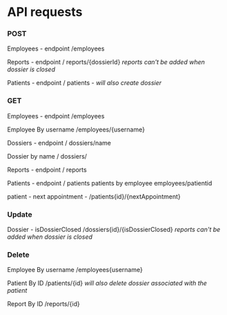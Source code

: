 # API requests
### POST
Employees - endpoint /employees

[//]: # (Dossiers - endpoint / dossiers)

Reports - endpoint / reports/{dossierId}
*reports can't be added when dossier is closed*

Patients - endpoint / patients -
*will also create dossier*

### GET
Employees - endpoint /employees

Employee By username /employees/{username}

Dossiers - endpoint / dossiers/name

Dossier by name / dossiers/

Reports - endpoint / reports

Patients - endpoint / patients
patients by employee employees/patientid

patient - next appointment - /patients{id}/{nextAppointment}



### Update

Dossier - isDossierClosed /dossiers{id}/{isDossierClosed}
*reports can't be added when dossier is closed*

### Delete
Employee By username /employees{username}

Patient By ID /patients/{id} *will also delete dossier associated with the patient*

Report By ID /reports/{id}

